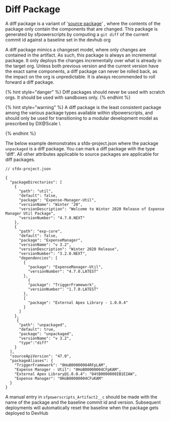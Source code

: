 # Diff Package

A diff package is a variant of '[source package](source-packages.md)' , where the contents of the package only contain the components that are changed. This package is generated by sfpowerscripts by computing a `git diff` of the current commit id against a baseline set in the devhub org&#x20;

A diff  package mimics a changeset model, where only changes are contained in the artifact. As such, this package is always an incremental package. It only deploys the changes incrementally over what is already in the target org.  Unless both previous version and the current version have the exact same components, a diff package can never be rolled back, as the impact on the org is unpredictable. It is always recommended to roll forward  a diff package.



{% hint style="danger" %}
Diff packages should never be used with scratch orgs. It should be used with sandboxes only.&#x20;
{% endhint %}

{% hint style="warning" %}
A diff  package  is the least consistent package among the various package types available within sfpowerscripts, and should only be used for transitioning to a modular development model as prescribed by DX@Scale \

{% endhint %}

The below example demonstrates a sfdx-project.json where the package `unpackaged` is a diff package. You can mark a diff package with the type 'diff'. All other attributes applicable  to source packages are applicable for diff packages.

```
// sfdx-project.json

{
  "packageDirectories": [
    {
      "path": "util",
      "default": false,
      "package": "Expense-Manager-Util",
      "versionName": "Winter ‘20",
      "versionDescription": "Welcome to Winter 2020 Release of Expense Manager Util Package",
      "versionNumber": "4.7.0.NEXT"
    },
    {
      "path": "exp-core",
      "default": false,
      "package": "ExpenseManager",
      "versionName": "v 3.2",
      "versionDescription": "Winter 2020 Release",
      "versionNumber": "3.2.0.NEXT",
      "dependencies": [
        {
          "package": "ExpenseManager-Util",
          "versionNumber": "4.7.0.LATEST"
        },
          {
          "package": "TriggerFramework",
          "versionNumber": "1.7.0.LATEST"
        },
        {
          "package": "External Apex Library - 1.0.0.4"
        }
      ]
    },
     {
      "path": "unpackaged",
      "default": true,
      "package": "unpackaged",
      "versionName": "v 3.2",
      "type":"diff"
    }
  ],
  "sourceApiVersion": "47.0",
  "packageAliases": {
    "TriggerFramework": "0HoB00000004RFpLAM",
    "Expense Manager - Util": "0HoB00000004CFpKAM",
    "External Apex Library@1.0.0.4": "04tB0000000IB1EIAW",
    "Expense Manager": "0HoB00000004CFuKAM"
  }
}
```



A manual entry in `sfpowerscripts_Artifact2__c` should be made with the name of the package and the baseline commit id and version.  Subsequent deployments will automatically reset the baseline when the package gets deployed to DevHub

